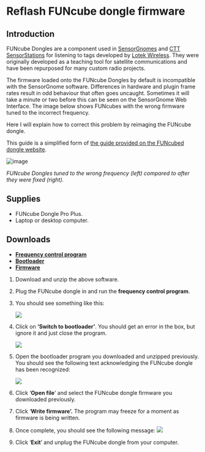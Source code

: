 # Reflash FUNcube dongle firmware

## Introduction

FUNcube Dongles are a component used in [SensorGnomes](https://sensorgnome.org/) and [CTT SensorStations](https://celltracktech.com/) for listening to tags developed by [Lotek Wireless](https://lotek.com/). They were originally developed as a teaching tool for satellite communications and have been repurposed for many custom radio projects.

The firmware loaded onto the FUNcube Dongles by default is incompatible with the SensorGnome software. Differences in hardware and plugin frame rates result in odd behaviour that often goes uncaught. Sometimes it will take a minute or two before this can be seen on the SensorGnome Web Interface. The image below shows FUNcubes with the wrong firmware tuned to the incorrect frequency.

Here I will explain how to correct this problem by reimaging the FUNcube dongle.

This guide is a simplified form of [the guide provided on the FUNcubed dongle website](http://www.funcubedongle.com/MyImages/FCDFirmwareUpdateGuide.pdf).

![image](https://github.com/jsayers-bsc/SensorGnomeUserGuide/tree/cb6914d318a0eb45d75ab817c924ebb569dcc3d3/appendix/.gitbook/assets/web-interface_FCD-incorrect-configuration.png)

_FUNcube Dongles tuned to the wrong frequency \(left\) compared to after they were fixed \(right\)._

## Supplies

* FUNcube Dongle Pro Plus.
* Laptop or desktop computer.

## Downloads

* [**Frequency control program**](http://www.funcubedongle.com/MyImages/FCHIDBL2.001.zip)
* [**Bootloader**](http://www.funcubedongle.com/MyImages/FCHIDBL2.001.zip)
* [**Firmware**](http://www.funcubedongle.com/MyImages/FCD2.20.03.48.pro.bin)

1. Download and unzip the above software.
2. Plug the FUNcube dongle in and run the **frequency control program**.
3. You should see something like this:

   ![](https://github.com/jsayers-bsc/SensorGnomeUserGuide/tree/cb6914d318a0eb45d75ab817c924ebb569dcc3d3/appendix/.gitbook/assets/FCHID2.002%20-%201.png)

4. Click on **‘Switch to bootloader’**. You should get an error in the box, but ignore it and just close the program.

   ![](https://github.com/jsayers-bsc/SensorGnomeUserGuide/tree/cb6914d318a0eb45d75ab817c924ebb569dcc3d3/appendix/.gitbook/assets/FCHID2.002%20-%203.png)

5. Open the bootloader program you downloaded and unzipped previously. You should see the following text acknowledging the FUNcube dongle has been recognized:

   ![](https://github.com/jsayers-bsc/SensorGnomeUserGuide/tree/cb6914d318a0eb45d75ab817c924ebb569dcc3d3/appendix/.gitbook/assets/FCHIDBL2.001%20-%201.png)

6. Click ‘**Open file**’ and select the FUNcube dongle firmware you downloaded previously.
7. Click ‘**Write firmware’.** The program may freeze for a moment as firmware is being written.
8. Once complete, you should see the following message: ![](https://github.com/jsayers-bsc/SensorGnomeUserGuide/tree/cb6914d318a0eb45d75ab817c924ebb569dcc3d3/appendix/.gitbook/assets/FCHIDBL2.001%20-%202.png)
9. Click ‘**Exit**’ and unplug the FUNcube dongle from your computer.

